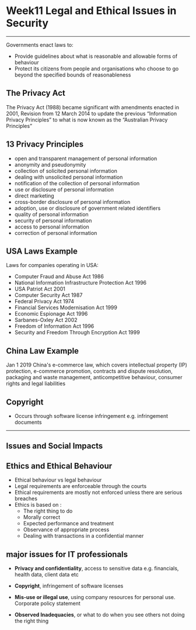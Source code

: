 # Week11 Legal and Ethical Issues in Security

---

Governments enact laws to:

- Provide guidelines about what is reasonable and
  allowable forms of behaviour
- Protect its citizens from people and organisations
  who choose to go beyond the specified bounds of
  reasonableness

## The Privacy Act

The Privacy Act (1988) became significant with
amendments enacted in 2001, Revision from 12 March 2014 to update the previous “Information Privacy Principles” to what is now known as the “Australian Privacy Principles”

## 13 Privacy Principles

- open and transparent management of personal information
- anonymity and pseudonymity
- collection of solicited personal information
- dealing with unsolicited personal information
- notification of the collection of personal information
- use or disclosure of personal information
- direct marketing
- cross-border disclosure of personal information
- adoption, use or disclosure of government related identifiers
- quality of personal information
- security of personal information
- access to personal information
- correction of personal information

## USA Laws Example

Laws for companies operating in USA:

- Computer Fraud and Abuse Act 1986
- National Information Infrastructure Protection Act 1996
- USA Patriot Act 2001
- Computer Security Act 1987
- Federal Privacy Act 1974
- Financial Services Modernisation Act 1999
- Economic Espionage Act 1996
- Sarbanes-Oxley Act 2002
- Freedom of Information Act 1996
- Security and Freedom Through Encryption Act 1999

## China Law Example

Jan 1 2019 China's e-commerce law, which covers intellectual property (IP) protection, e-commerce
promotion, contracts and dispute resolution,
packaging and waste management, anticompetitive behaviour, consumer rights and legal
liabilities

## Copyright

- Occurs through software license infringement e.g. infringement documents

---

## Issues and Social Impacts

## Ethics and Ethical Behaviour

- Ethical behaviour vs legal behaviour
- Legal requirements are enforceable through the courts
- Ethical requirements are mostly not enforced unless there are serious breaches
- Ethics is based on : 
  - The right thing to do 
  - Morally correct
  - Expected performance and treatment
  - Observance of appropriate process
  - Dealing with transactions in a confidential manner

## major issues for IT professionals

- **Privacy and confidentiality**, access to sensitive data e.g. financials, health data, client data etc

- **Copyright**, infringement of software licenses
- **Mis-use or illegal use**, using company resources for personal use. Corporate policy statement
- **Observed Inadequacies**, or what to do when you
see others not doing the right thing